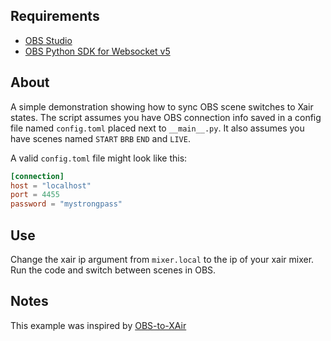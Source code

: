 ## Requirements

-   [OBS Studio](https://obsproject.com/)
-   [OBS Python SDK for Websocket v5](https://github.com/aatikturk/obsws-python)

## About

A simple demonstration showing how to sync OBS scene switches to Xair states. The script assumes you have OBS connection info saved in
a config file named `config.toml` placed next to `__main__.py`. It also assumes you have scenes named `START` `BRB` `END` and `LIVE`.

A valid `config.toml` file might look like this:

```toml
[connection]
host = "localhost"
port = 4455
password = "mystrongpass"
```

## Use

Change the xair ip argument from `mixer.local` to the ip of your xair mixer. Run the code and switch between scenes in OBS.

## Notes

This example was inspired by [OBS-to-XAir](https://github.com/lebaston100/OBS-to-XAir)
